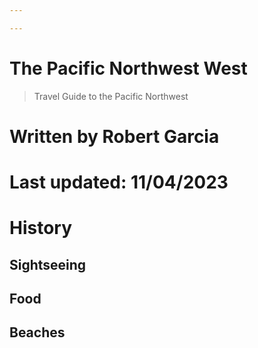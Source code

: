 ```yaml
---

---
```


# The Pacific Northwest West

> Travel Guide to the Pacific Northwest

# Written by Robert Garcia
# Last updated: 11/04/2023

# History
> 

## Sightseeing

   

## Food
    

## Beaches
